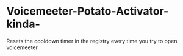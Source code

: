 # Voicemeeter-Potato-Activator-kinda-
Resets the cooldown timer in the registry every time you try to open voicemeeter
